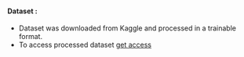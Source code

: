 #### Dataset :
* Dataset was downloaded from Kaggle and processed in a trainable format.
* To access processed dataset <a href="https://drive.google.com/file/d/169Rzl_UOgzwcIpBT4bZSL_msbesmsqdh/view?usp=sharing">get access</a>

